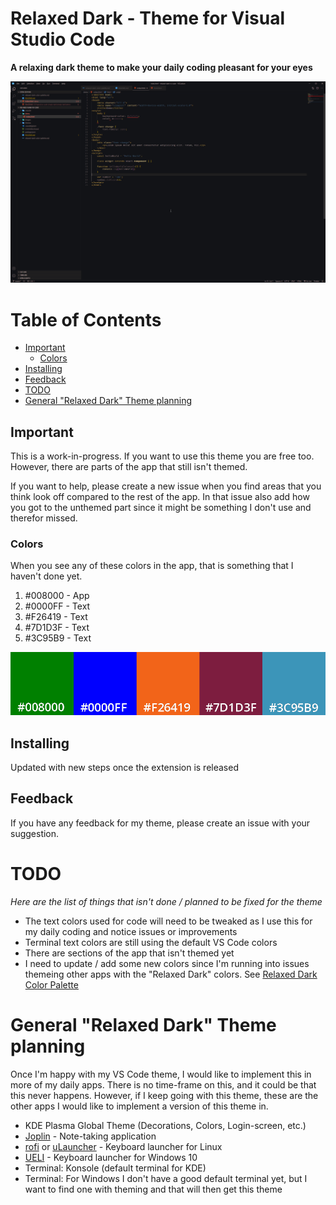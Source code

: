 # Relaxed Dark - Theme for Visual Studio Code
**A relaxing dark theme to make your daily coding pleasant for your eyes**

![Screenshot](https://raw.githubusercontent.com/TobiasDev/relaxed-dark-vs-code/main/images/relaxed-dark-html.png)

# Table of Contents
- [Important](#important)
    - [Colors](#colors)
- [Installing](#installing)
- [Feedback](#feedback)
- [TODO](#todo)
- [General "Relaxed Dark" Theme planning](#general-relaxed-dark-theme-planning)

## Important
This is a work-in-progress. If you want to use this theme you are free too. However, there are parts of the app that still isn't themed.

If you want to help, please create a new issue when you find areas that you think look off compared to the rest of the app. In that issue also add how you got to the unthemed part since it might be something I don't use and therefor missed. 

### Colors
When you see any of these colors in the app, that is something that I haven't done yet.

1. #008000 - App
2. #0000FF - Text
3. #F26419 - Text
4. #7D1D3F - Text
5. #3C95B9 - Text

![Colors](https://raw.githubusercontent.com/TobiasDev/relaxed-dark-vs-code/main/images/not-themed.png)

## Installing
Updated with new steps once the extension is released

## Feedback
If you have any feedback for my theme, please create an issue with your suggestion. 

# TODO
_Here are the list of things that isn't done / planned to be fixed for the theme_   

- The text colors used for code will need to be tweaked as I use this for my daily coding and notice issues or improvements
- Terminal text colors are still using the default VS Code colors
- There are sections of the app that isn't themed yet
- I need to update / add some new colors since I'm running into issues themeing other apps with the "Relaxed Dark" colors. See [Relaxed Dark Color Palette](https://github.com/TobiasDev/relaxed-dark-vs-code/blob/main/relaxed-dark-color-palette.md)

# General "Relaxed Dark" Theme planning
Once I'm happy with my VS Code theme, I would like to implement this in more of my daily apps. There is no time-frame on this, and it could be that this never happens. However, if I keep going with this theme, these are the other apps I would like to implement a version of this theme in.   

- KDE Plasma Global Theme (Decorations, Colors, Login-screen, etc.)
- [Joplin](https://github.com/laurent22/joplin) - Note-taking application
- [rofi](https://github.com/davatorium/rofi) or [uLauncher](https://github.com/Ulauncher/Ulauncher) - Keyboard launcher for Linux
- [UELI](https://github.com/oliverschwendener/ueli) - Keyboard launcher for Windows 10
- Terminal: Konsole (default terminal for KDE)
- Terminal: For Windows I don't have a good default terminal yet, but I want to find one with theming and that will then get this theme




